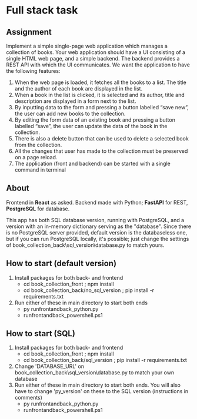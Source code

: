 
# Full stack task

## Assignment

Implement a simple single-page web application which manages a collection of books. Your
web application should have a UI consisting of a single HTML web page, and a simple
backend. The backend provides a REST API with which the UI communicates. We want the
application to have the following features:

1. When the web page is loaded, it fetches all the books to a list. The title and the
author of each book are displayed in the list.
2. When a book in the list is clicked, it is selected and its author, title and description are
displayed in a form next to the list.
3. By inputting data to the form and pressing a button labelled “save new”, the user can
add new books to the collection.
4. By editing the form data of an existing book and pressing a button labelled “save”,
the user can update the data of the book in the collection.
5. There is also a delete button that can be used to delete a selected book from the
collection.
6. All the changes that user has made to the collection must be preserved on a page
reload.
7. The application (front and backend) can be started with a single command in terminal


## About

Frontend in **React** as asked. Backend made with Python; **FastAPI** for REST, **PostgreSQL** for database. 

This app has both SQL database version, running with PostgreSQL, and a version with an in-memory dictionary serving as the "database". Since there is no PostgreSQL server provided, default version is the databaseless one, but if you can run PostgreSQL locally, it's possible; just change the settings of book_collection_back\sql_version\database.py to match yours. 

## How to start (default version)

1. Install packages for both back- and frontend
    - cd book_collection_front ; npm install 
    - cd book_collection_back/no_sql_version ; pip install -r requirements.txt
2. Run either of these in main directory to start both ends
    - py runfrontandback_python.py
    - runfrontandback_powershell.ps1

## How to start (SQL)

1. Install packages for both back- and frontend
    - cd book_collection_front ; npm install 
    - cd book_collection_back/sql_version ; pip install -r requirements.txt
2. Change 'DATABASE_URL' on book_collection_back\sql_version\database.py to match your own database
3. Run either of these in main directory to start both ends. You will also have to change 'py_version' on these to the SQL version (instructions in comments)
    - py runfrontandback_python.py
    - runfrontandback_powershell.ps1
